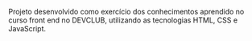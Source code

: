 Projeto desenvolvido como exercício dos conhecimentos aprendido no curso front end no DEVCLUB, utilizando as tecnologias HTML, CSS e JavaScript.
